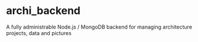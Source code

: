# archi_backend
A fully administrable Node.js / MongoDB backend for managing architecture projects, data and pictures
